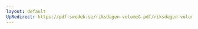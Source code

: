 ```yaml
---
layout: default
UpRedirect: https://pdf.swedeb.se/riksdagen-volumeG-pdf/riksdagen-volumeG-pdf/data/197980/reg_197980__reg_03/reg_197980__reg_03_0048.pdf
---
```

